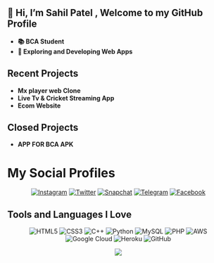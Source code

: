 ## 👋 Hi, I’m Sahil Patel , Welcome to my GitHub Profile
- **📚 BCA Student**
- **🌱 Exploring and Developing Web Apps**



## Recent Projects
- **Mx player web Clone**
- **Live Tv & Cricket Streaming App**
- **Ecom Website**

## Closed Projects
- **APP FOR BCA APK**
# My Social Profiles
<p align="center">
<a href="https://www.instagram.com/sahil_patel_3062" target="_blank"><img alt="Instagram" src="https://img.shields.io/badge/sahil patel-%23E4405F.svg?&style=for-the-badge&logo=Instagram&logoColor=white"/></a>
<a href="https://twitter.com/SahilPa54007777" target="_blank"><img alt="Twitter" src="https://img.shields.io/badge/sahil patel-%231DA1F2.svg?&style=for-the-badge&logo=Twitter&logoColor=white"/></a>
<a href="http://snapchat.com/add/sahil_patel996" target="_blank"><img alt="Snapchat" src="https://img.shields.io/badge/sahil patel-%23FFFC00.svg?&style=for-the-badge&logo=Snapchat&logoColor=white"/></a>
<a href="https://t.me/Royalpatidar" target="_blank"><img alt="Telegram" src="https://img.shields.io/badge/sahil patel-2CA5E0?style=for-the-badge&logo=telegram&logoColor=white"/></a>
<a href="https://www.facebook.com/" target="_blank"><img alt="Facebook" src="https://img.shields.io/badge/sahil patel-%231877F2.svg?&style=for-the-badge&logo=Facebook&logoColor=white"/></a>


## Tools and Languages I Love
<p align="center">

<img alt="HTML5" src="https://img.shields.io/badge/html5-%23E34F26.svg?&style=for-the-badge&logo=html5&logoColor=white"/>
<img alt="CSS3" src="https://img.shields.io/badge/css3-%231572B6.svg?&style=for-the-badge&logo=css3&logoColor=white"/>
<img alt="C++" src="https://img.shields.io/badge/c++-%2300599C.svg?&style=for-the-badge&logo=c%2B%2B&ogoColor=white"/>
<img alt="Python" src="https://img.shields.io/badge/python-%2314354C.svg?&style=for-the-badge&logo=python&logoColor=white"/>
<img alt="MySQL" src="https://img.shields.io/badge/mysql-%2300f.svg?&style=for-the-badge&logo=mysql&logoColor=white"/>
<img alt="PHP" src ="https://img.shields.io/badge/PHP-%777BB4.svg?&style=for-the-badge&logo=mongodb&logoColor=white"/>

<img alt="AWS" src="https://img.shields.io/badge/AWS-%23FF9900.svg?&style=for-the-badge&logo=amazon-aws&logoColor=white"/>
<img alt="Google Cloud" src="https://img.shields.io/badge/GoogleCloud-%234285F4.svg?&style=for-the-badge&logo=google-cloud&logoColor=white"/>
<img alt="Heroku" src="https://img.shields.io/badge/heroku-%23430098.svg?&style=for-the-badge&logo=heroku&logoColor=white"/>
<img alt="GitHub" src="https://img.shields.io/badge/github-%23121011.svg?&style=for-the-badge&logo=github&logoColor=white"/>
</p>

<p align="center">
<img src="https://github-readme-stats.vercel.app/api?username=Sp2021bca&theme=highcontrast" align="center">
</p>

